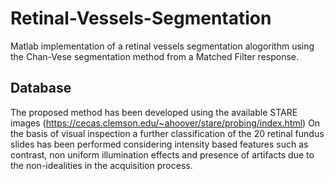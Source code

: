 # Retinal-Vessels-Segmentation
Matlab implementation of a retinal vessels segmentation alogorithm using the Chan-Vese segmentation method from a Matched Filter response.

## Database 
The proposed method has been developed using the available STARE images (https://cecas.clemson.edu/~ahoover/stare/probing/index.html)
On the basis of visual inspection a further classification of the 20 retinal fundus slides has been performed considering intensity based features such as contrast, non uniform illumination effects and presence of artifacts due to the non-idealities in the  acquisition process.



